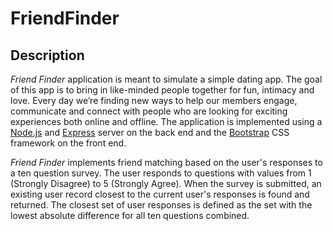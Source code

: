 # FriendFinder

## Description

*Friend Finder* application is meant to simulate a simple dating app. The goal of this app is to bring in like-minded people together for fun, intimacy and love. Every day we’re finding new ways to help our members engage, communicate and connect with people who are looking for exciting experiences both online and offline. The application is implemented using a [Node.js](https://nodejs.org/en/) and [Express](https://expressjs.com/) server on the back end and the [Bootstrap](http://getbootstrap.com/) CSS framework on the front end.

*Friend Finder* implements friend matching based on the user's responses to a ten question survey. The user responds to questions with values from 1 (Strongly Disagree) to 5 (Strongly Agree). When the survey is submitted, an existing user record closest to the current user's responses is found and returned. The closest set of user responses is defined as the set with the lowest absolute difference for all ten questions combined.


